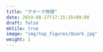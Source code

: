 ```yaml
---
title: "クオーク物理"
date: 2019-08-27T17:15:35+09:00
draft: false
mktile: true
image: "img/top_figures/Quark.jpg"
weight: 1
---
```


